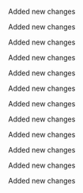 Added new changes

Added new changes

Added new changes

Added new changes

Added new changes

Added new changes

Added new changes

Added new changes

Added new changes

Added new changes

Added new changes

Added new changes

